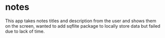 # notes

This app takes notes titles and description from the user and shows them on the screen, wanted to add sqflite package to locally store data but failed due to lack of time.
